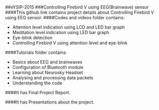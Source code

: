 ##eYSIP-2015
###Controlling Firebird V using EEG(Brainwave) sensor
####This github link contains project details about Controlling Firebird V using EEG sensor.
####Codes and videos folder contains:
* Attention level indication using LCD and LED bar graph
* Meditation level indication using LED bar graph
* Eye-blink detection
* Controlling Firebird V using attention level and eye-blink

####Tutorials folder contains:
* Basics about EEG and brainwaves
* Configuration of Bluetooth module
* Learning about Neurosky Headset
* Analysing and processing data packets
* Understanding the code

####It has Final Project Report.

####It has Presentations about the project.
